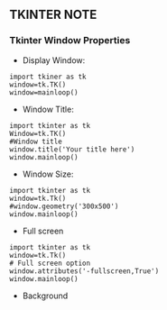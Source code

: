 ## TKINTER NOTE
### Tkinter Window Properties
 - Display Window:
```
import tkiner as tk
window=tk.TK()
window=mainloop()
```
- Window Title:
```
import tkinter as tk
Window=tk.TK()
#Window title
window.title('Your title here')
window.mainloop()
```
- Window Size:
```
import tkinter as tk
window=tk.Tk()
#window.geometry('300x500')
window.mainloop()
```
- Full screen
```
import tkinter as tk
window=tk.Tk()
# Full screen option
window.attributes('-fullscreen,True')
window.mainloop()
```
- Background